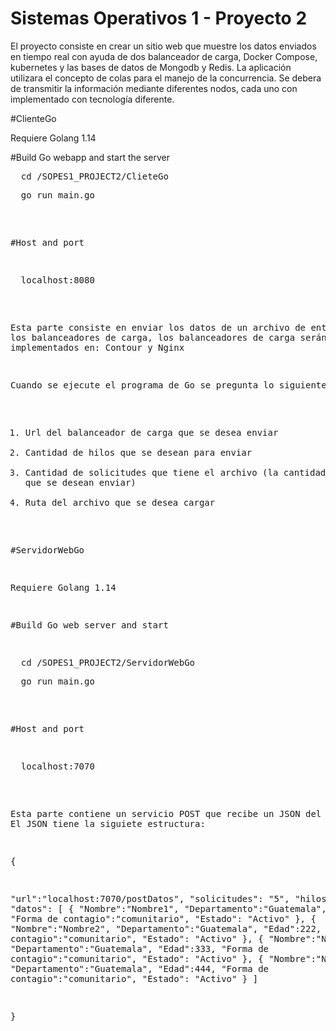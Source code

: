 # Sistemas Operativos 1 - Proyecto 2
El proyecto consiste en crear un sitio web que muestre los datos enviados en tiempo real con ayuda de dos balanceador de carga, Docker Compose, kubernetes y las bases de datos de Mongodb y Redis.
La aplicación utilizara el concepto de colas para el manejo de la concurrencia. Se debera de transmitir la información mediante diferentes nodos, cada uno con implementado con tecnología diferente.

#ClienteGo

Requiere Golang 1.14  

#Build Go webapp and start the server  
<pre>  cd /SOPES1_PROJECT2/ClieteGo     
<pre>  go run main.go </pre>  

#Host and port  
<pre>  localhost:8080</pre> 


Esta parte consiste en enviar los datos de un archivo de entrada a los balanceadores de carga, los balanceadores de carga serán
implementados en: Contour y Nginx

Cuando se ejecute el programa de Go se pregunta lo siguiente:
1) Url del balanceador de carga que se desea enviar
2) Cantidad de hilos que se desean para enviar
3) Cantidad de solicitudes que tiene el archivo (la cantidad de casos que se desean enviar)
4) Ruta del archivo que se desea cargar


#ServidorWebGo

Requiere Golang 1.14  

#Build Go web server and start 
<pre>  cd /SOPES1_PROJECT2/ServidorWebGo     
<pre>  go run main.go </pre>  

#Host and port  
<pre>  localhost:7070</pre>  

Esta parte contiene un servicio POST que recibe un JSON del cliente. El JSON tiene la siguiete estructura: 

{
	
"url":"localhost:7070/postDatos",
"solicitudes": "5",
"hilos":"5"
"datos":
[
	{	"Nombre":"Nombre1",
		"Departamento":"Guatemala",
		"Edad":111,
		"Forma de contagio":"comunitario",
		"Estado": "Activo"
	},
	{	"Nombre":"Nombre2",
		"Departamento":"Guatemala",
		"Edad":222,
		"Forma de contagio":"comunitario",
		"Estado": "Activo"
	},
	{	"Nombre":"Nombre3",
		"Departamento":"Guatemala",
		"Edad":333,
		"Forma de contagio":"comunitario",
		"Estado": "Activo"
	},
	{	"Nombre":"Nombre4",
		"Departamento":"Guatemala",
		"Edad":444,
		"Forma de contagio":"comunitario",
		"Estado": "Activo"
	}
]

}

